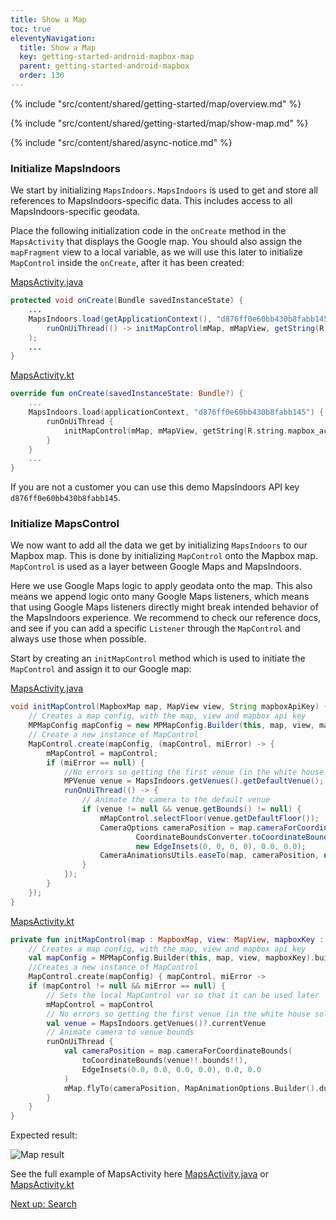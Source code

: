 ```yaml
---
title: Show a Map
toc: true
eleventyNavigation:
  title: Show a Map
  key: getting-started-android-mapbox-map
  parent: getting-started-android-mapbox
  order: 130
---
```


<!-- Overview -->
{% include "src/content/shared/getting-started/map/overview.md" %}

<!-- Set up MapsIndoors -->
{% include "src/content/shared/getting-started/map/show-map.md" %}

<!-- Overview -->
{% include "src/content/shared/async-notice.md" %}

### Initialize MapsIndoors

We start by initializing `MapsIndoors`. `MapsIndoors` is used to get and store all references to MapsIndoors-specific data. This includes access to all MapsIndoors-specific geodata.

Place the following initialization code in the `onCreate` method in the `MapsActivity` that displays the Google map. You should also assign the `mapFragment` view to a local variable, as we will use this later to initialize `MapControl` inside the `onCreate`, after it has been created:

<mi-tabs>
<mi-tab label="Java" tab-for="java"></mi-tab>
<mi-tab label="Kotlin" tab-for="kotlin"></mi-tab>
<mi-tab-panel id="java">
<a href="https://github.com/MapsPeople/MapsIndoors-Getting-Started-Mapbox-Android/blob/429f2ca4514648c5e43bf50c9c46246164bfb412/app/src/main/java/com/example/mapsindoorsgettingstartedmapbox/MapsActivity.java#L69-L72">MapsActivity.java</a>

```java
protected void onCreate(Bundle savedInstanceState) {
    ...
    MapsIndoors.load(getApplicationContext(), "d876ff0e60bb430b8fabb145", miError ->
        runOnUiThread(() -> initMapControl(mMap, mMapView, getString(R.string.mapbox_access_token)))
    );
    ...
}
```

</mi-tab-panel>
<mi-tab-panel id="kotlin">
<a href="https://github.com/MapsPeople/MapsIndoors-Getting-Started-Mapbox-Android-Kotlin/blob/9df3583787a50e0aa5c59e0a91e0a94c2b3b6225/app/src/main/java/com/example/mapsindoorsgettingstartedmapboxkotlin/MapsActivity.kt#L54-L59">MapsActivity.kt</a>

```kotlin
override fun onCreate(savedInstanceState: Bundle?) {
    ...
    MapsIndoors.load(applicationContext, "d876ff0e60bb430b8fabb145") {
        runOnUiThread {
            initMapControl(mMap, mMapView, getString(R.string.mapbox_access_token))
        }
    }
    ...
}
```

</mi-tab-panel>
</mi-tabs>

If you are not a customer you can use this demo MapsIndoors API key `d876ff0e60bb430b8fabb145`.

### Initialize MapsControl

We now want to add all the data we get by initializing `MapsIndoors` to our Mapbox map. This is done by initializing `MapControl` onto the Mapbox map. `MapControl` is used as a layer between Google Maps and MapsIndoors.

Here we use Google Maps logic to apply geodata onto the map. This also means we append logic onto many Google Maps listeners, which means that using Google Maps listeners directly might break intended behavior of the MapsIndoors experience. We recommend to check our reference docs, and see if you can add a specific `Listener` through the `MapControl` and always use those when possible.

Start by creating an `initMapControl` method which is used to initiate the `MapControl` and assign it to our Google map:

<mi-tabs>
<mi-tab label="Java" tab-for="java"></mi-tab>
<mi-tab label="Kotlin" tab-for="kotlin"></mi-tab>
<mi-tab-panel id="java">
<a href="https://github.com/MapsPeople/MapsIndoors-Getting-Started-Mapbox-Android/blob/429f2ca4514648c5e43bf50c9c46246164bfb412/app/src/main/java/com/example/mapsindoorsgettingstartedmapbox/MapsActivity.java#L147-L170">MapsActivity.java</a>

```java
void initMapControl(MapboxMap map, MapView view, String mapboxApiKey) {
    // Creates a map config, with the map, view and mapbox api key
    MPMapConfig mapConfig = new MPMapConfig.Builder(this, map, view, mapboxApiKey, true).build();
    // Create a new instance of MapControl
    MapControl.create(mapConfig, (mapControl, miError) -> {
        mMapControl = mapControl;
        if (miError == null) {
            //No errors so getting the first venue (in the white house solution the only one)
            MPVenue venue = MapsIndoors.getVenues().getDefaultVenue();
            runOnUiThread(() -> {
                // Animate the camera to the default venue
                if (venue != null && venue.getBounds() != null) {
                    mMapControl.selectFloor(venue.getDefaultFloor());
                    CameraOptions cameraPosition = map.cameraForCoordinateBounds(
                            CoordinateBoundsConverter.toCoordinateBounds(venue.getBounds()),
                            new EdgeInsets(0, 0, 0, 0), 0.0, 0.0);
                    CameraAnimationsUtils.easeTo(map, cameraPosition, new MapAnimationOptions.Builder().duration(3000).build());
                }
            });
        }
    });
}
```

</mi-tab-panel>
<mi-tab-panel id="kotlin">
<a href="https://github.com/MapsPeople/MapsIndoors-Getting-Started-Android-Kotlin/blob/main/app/src/main/java/com/example/mapsindoorsgettingstartedkotlin/MapsActivity.kt#L108-L134">MapsActivity.kt</a>

```kotlin
private fun initMapControl(map : MapboxMap, view: MapView, mapboxKey : String) {
    // Creates a map config, with the map, view and mapbox api key
    val mapConfig = MPMapConfig.Builder(this, map, view, mapboxKey).build() as MPMapConfig
    //Creates a new instance of MapControl
    MapControl.create(mapConfig) { mapControl, miError ->
    if (mapControl != null && miError == null) {
        // Sets the local MapControl var so that it can be used later
        mMapControl = mapControl
        // No errors so getting the first venue (in the white house solution the only one)
        val venue = MapsIndoors.getVenues()?.currentVenue
        // Animate camera to venue bounds
        runOnUiThread {
            val cameraPosition = map.cameraForCoordinateBounds(
                toCoordinateBounds(venue!!.bounds!!),
                EdgeInsets(0.0, 0.0, 0.0, 0.0), 0.0, 0.0
            )
            mMap.flyTo(cameraPosition, MapAnimationOptions.Builder().duration(3000).build())
        }
    }
}
```

</mi-tab-panel>
</mi-tabs>

Expected result:

![Map result](/assets/android/getting-started/map_gif.gif)

See the full example of MapsActivity here [MapsActivity.java](https://github.com/MapsPeople/MapsIndoors-Getting-Started-Mapbox-Android/blob/429f2ca4514648c5e43bf50c9c46246164bfb412/app/src/main/java/com/example/mapsindoorsgettingstartedmapbox/MapsActivity.java) or [MapsActivity.kt](https://github.com/MapsPeople/MapsIndoors-Getting-Started-Mapbox-Android-Kotlin/blob/9df3583787a50e0aa5c59e0a91e0a94c2b3b6225/app/src/main/java/com/example/mapsindoorsgettingstartedmapboxkotlin/MapsActivity.kt)

<p class="next-article"><a class="mi-button mi-button--outline" href="{{ site.url }}/content/getting-started/android/search/">Next up: Search</a></p>
